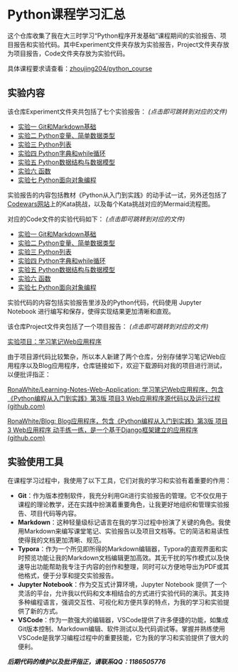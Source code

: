 # Python课程学习汇总

这个仓库收集了我在大三时学习“Python程序开发基础”课程期间的实验报告、项目报告和实验代码。其中Experiment文件夹存放为实验报告，Project文件夹存放为项目报告，Code文件夹存放为实验代码。

具体课程要求请查看：[zhoujing204/python_course](https://github.com/zhoujing204/python_course)



## 实验内容

该仓库Experiment文件夹共包括了七个实验报告： *(点击即可跳转到对应的文件)*

- [实验一 Git和Markdown基础](https://github.com/RonaWhite/python/blob/main/Experiment/experiment1.md)
- [实验二 Python变量、简单数据类型](https://github.com/RonaWhite/python/blob/main/Experiment/experiment2.md)
- [实验三 Python列表](https://github.com/RonaWhite/python/blob/main/Experiment/experiment3.md)
- [实验四 Python字典和while循环](https://github.com/RonaWhite/python/blob/main/Experiment/experiment.md)
- [实验五 Python数据结构与数据模型](https://github.com/RonaWhite/python/blob/main/Experiment/experiment5.md)
- [实验六 函数](https://github.com/RonaWhite/python/blob/main/Experiment/experiment6.md)
- [实验七 Python面向对象编程](https://github.com/RonaWhite/python/blob/main/Experiment/experiment7.md)

实验报告的内容包括教材《Python从入门到实践》的动手试一试，另外还包括了[Codewars网站](https://www.codewars.com/users/RonaWhite)上的Kata挑战，以及每个Kata挑战对应的Mermaid流程图。



对应的Code文件的实验代码如下： *(点击即可跳转到对应的文件)*

- [实验一 Git和Markdown基础](https://github.com/RonaWhite/python/blob/main/Code/experiment1.ipynb)
- [实验二 Python变量、简单数据类型](https://github.com/RonaWhite/python/blob/main/Code/experiment2.ipynb)
- [实验三 Python列表](https://github.com/RonaWhite/python/blob/main/Code/experiment3.ipynb)
- [实验四 Python字典和while循环](https://github.com/RonaWhite/python/blob/main/Code/experiment4.ipynb)
- [实验五 Python数据结构与数据模型](https://github.com/RonaWhite/python/blob/main/Code/experiment5.ipynb)
- [实验六 函数](https://github.com/RonaWhite/python/blob/main/Code/experiment6.ipynb)
- [实验七 Python面向对象编程](https://github.com/RonaWhite/python/blob/main/Code/experiment7.ipynb)

实验代码的内容包括实验报告里涉及的Python代码，代码使用 Jupyter Notebook 进行编写和保存，使得实现结果更加清晰和直观。



该仓库Project文件夹包括了一个项目报告： *(点击即可跳转到对应的文件)*

[实验项目：学习笔记Web应用程序](https://github.com/RonaWhite/python/tree/main/Project)

由于项目源代码比较繁杂，所以本人新建了两个仓库，分别存储学习笔记Web应用程序以及Blog应用程序，仓库链接如下，欢迎下载源码对我的项目进行测试，以便批评指正：

[RonaWhite/Learning-Notes-Web-Application: 学习笔记Web应用程序，包含《Python编程从入门到实践》第3版 项目3 Web应用程序源代码以及运行过程 (github.com)](https://github.com/RonaWhite/Learning-Notes-Web-Application)

[RonaWhite/Blog: Blog应用程序，包含《Python编程从入门到实践》第3版 项目3 Web应用程序 动手练一练，是一个基于Django框架建立的应用程序 (github.com)](https://github.com/RonaWhite/Blog)



## 实验使用工具

在课程学习过程中，我使用了以下工具，它们对我的学习和实验有着重要的作用：

-  **Git**：作为版本控制软件，我充分利用Git进行实验报告的管理。它不仅仅用于课程的理论教学，还在实践中扮演着重要角色，让我更好地组织和管理实验报告、项目代码等内容。
-  **Markdown**：这种轻量级标记语言在我的学习过程中扮演了关键的角色。我使用Markdown来编写课堂笔记、实验报告以及项目文档等。它的简洁和易读性使得我的文档更加清晰、规范。
-  **Typora**：作为一个所见即所得的Markdown编辑器，Typora的直观界面和实时预览功能让我的Markdown文档编辑更加高效。其无干扰的写作模式以及快速导出功能帮助我专注于内容的创作和整理，同时可以方便地导出为PDF或其他格式，便于分享和提交实验报告。
-  **Jupyter Notebook**：作为交互式计算环境，Jupyter Notebook 提供了一个灵活的平台，允许我以代码和文本相结合的方式进行实验代码的演示。其支持多种编程语言，强调交互性、可视化和方便共享的特点，为我的学习和实验提供了新的方式。
- **VSCode**：作为一款强大的编辑器，VSCode提供了许多便捷的功能，如集成Git版本控制、Markdown编辑、软件测试以及代码调试等。掌握并熟练使用VSCode是我学习编程过程中的重要技能，它为我的学习和实验提供了很大的便利。



***后期代码的维护以及批评指正，请联系QQ：1186505776***



















